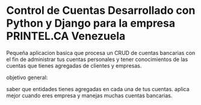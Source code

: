 # Control de Cuentas Desarrollado con Python y Django para la empresa PRINTEL.CA Venezuela
Pequeña aplicacion basica que procesa un CRUD de cuentas bancarias con el fin de administrar tus cuentas personales y tener conocimientos 
de las cuentas que tienes agregadas de clientes y empresas.

objetivo general:

saber que entidades tienes agregadas en cada una de tus cuentas. aplica mejor cuando eres empresa y manejas muchas cuentas
bancarias.
